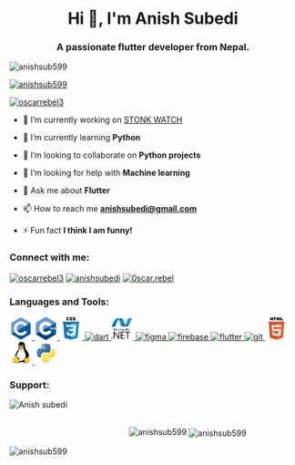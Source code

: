<h1 align="center">Hi 👋, I'm Anish Subedi</h1>
<h3 align="center">A passionate flutter developer from Nepal.</h3>

<p align="left"> <img src="https://komarev.com/ghpvc/?username=anishsub599&label=Profile%20views&color=0e75b6&style=flat" alt="anishsub599" /> </p>

<p align="left"> <a href="https://github.com/ryo-ma/github-profile-trophy"><img src="https://github-profile-trophy.vercel.app/?username=anishsub599" alt="anishsub599" /></a> </p>

<p align="left"> <a href="https://twitter.com/oscarrebel3" target="blank"><img src="https://img.shields.io/twitter/follow/oscarrebel3?logo=twitter&style=for-the-badge" alt="oscarrebel3" /></a> </p>

- 🔭 I’m currently working on [STONK WATCH](https://github.com/Anishsub599/Stonk-Watch)

- 🌱 I’m currently learning **Python**

- 👯 I’m looking to collaborate on **Python projects**

- 🤝 I’m looking for help with **Machine learning**

- 💬 Ask me about **Flutter**

- 📫 How to reach me **anishsubedi@gmail.com**

- ⚡ Fun fact **I think I am funny!**

<h3 align="left">Connect with me:</h3>
<p align="left">
<a href="https://twitter.com/oscarrebel3" target="blank"><img align="center" src="https://raw.githubusercontent.com/rahuldkjain/github-profile-readme-generator/master/src/images/icons/Social/twitter.svg" alt="oscarrebel3" height="30" width="40" /></a>
<a href="https://fb.com/anishsubedi" target="blank"><img align="center" src="https://raw.githubusercontent.com/rahuldkjain/github-profile-readme-generator/master/src/images/icons/Social/facebook.svg" alt="anishsubedi" height="30" width="40" /></a>
<a href="https://instagram.com/0scar.rebel" target="blank"><img align="center" src="https://raw.githubusercontent.com/rahuldkjain/github-profile-readme-generator/master/src/images/icons/Social/instagram.svg" alt="0scar.rebel" height="30" width="40" /></a>
</p>

<h3 align="left">Languages and Tools:</h3>
<p align="left"> <a href="https://www.cprogramming.com/" target="_blank" rel="noreferrer"> <img src="https://raw.githubusercontent.com/devicons/devicon/master/icons/c/c-original.svg" alt="c" width="40" height="40"/> </a> <a href="https://www.w3schools.com/cpp/" target="_blank" rel="noreferrer"> <img src="https://raw.githubusercontent.com/devicons/devicon/master/icons/cplusplus/cplusplus-original.svg" alt="cplusplus" width="40" height="40"/> </a> <a href="https://www.w3schools.com/css/" target="_blank" rel="noreferrer"> <img src="https://raw.githubusercontent.com/devicons/devicon/master/icons/css3/css3-original-wordmark.svg" alt="css3" width="40" height="40"/> </a> <a href="https://dart.dev" target="_blank" rel="noreferrer"> <img src="https://www.vectorlogo.zone/logos/dartlang/dartlang-icon.svg" alt="dart" width="40" height="40"/> </a> <a href="https://dotnet.microsoft.com/" target="_blank" rel="noreferrer"> <img src="https://raw.githubusercontent.com/devicons/devicon/master/icons/dot-net/dot-net-original-wordmark.svg" alt="dotnet" width="40" height="40"/> </a> <a href="https://www.figma.com/" target="_blank" rel="noreferrer"> <img src="https://www.vectorlogo.zone/logos/figma/figma-icon.svg" alt="figma" width="40" height="40"/> </a> <a href="https://firebase.google.com/" target="_blank" rel="noreferrer"> <img src="https://www.vectorlogo.zone/logos/firebase/firebase-icon.svg" alt="firebase" width="40" height="40"/> </a> <a href="https://flutter.dev" target="_blank" rel="noreferrer"> <img src="https://www.vectorlogo.zone/logos/flutterio/flutterio-icon.svg" alt="flutter" width="40" height="40"/> </a> <a href="https://git-scm.com/" target="_blank" rel="noreferrer"> <img src="https://www.vectorlogo.zone/logos/git-scm/git-scm-icon.svg" alt="git" width="40" height="40"/> </a> <a href="https://www.w3.org/html/" target="_blank" rel="noreferrer"> <img src="https://raw.githubusercontent.com/devicons/devicon/master/icons/html5/html5-original-wordmark.svg" alt="html5" width="40" height="40"/> </a> <a href="https://www.linux.org/" target="_blank" rel="noreferrer"> <img src="https://raw.githubusercontent.com/devicons/devicon/master/icons/linux/linux-original.svg" alt="linux" width="40" height="40"/> </a> <a href="https://www.python.org" target="_blank" rel="noreferrer"> <img src="https://raw.githubusercontent.com/devicons/devicon/master/icons/python/python-original.svg" alt="python" width="40" height="40"/> </a> </p>

<h3 align="left">Support:</h3>
<p><a href="https://www.buymeacoffee.com/Anish subedi"> <img align="left" src="https://cdn.buymeacoffee.com/buttons/v2/default-yellow.png" height="50" width="210" alt="Anish subedi" /></a></p><br><br>

<p><img align="left" src="https://github-readme-stats.vercel.app/api/top-langs?username=anishsub599&show_icons=true&locale=en&layout=compact" alt="anishsub599" /></p>

<p>&nbsp;<img align="center" src="https://github-readme-stats.vercel.app/api?username=anishsub599&show_icons=true&locale=en" alt="anishsub599" /></p>

<p><img align="center" src="https://github-readme-streak-stats.herokuapp.com/?user=anishsub599&" alt="anishsub599" /></p>

